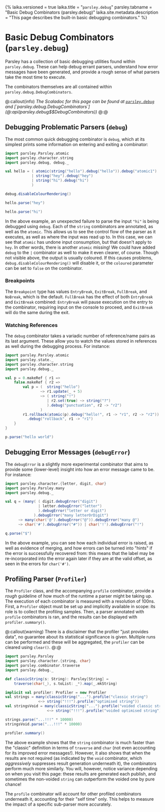 {%
laika.versioned = true
laika.title = "`parsley.debug`"
parsley.tabname = "Basic Debug Combinators (parsley.debug)"
laika.site.metadata.description = "This page describes the built-in basic debugging combinators."
%}
# Basic Debug Combinators (`parsley.debug`)
Parsley has a collection of basic debugging utilities found within `parsley.debug`. These can help
debug errant parsers, understand how error messages have been generated, and provide a rough sense
of what parsers take the most time to execute.

The combinators themselves are all contained within `parsley.debug.DebugCombinators`.

@:callout(info)
*The Scaladoc for this page can be found at [`parsley.debug`](@:api(parsley.debug$)) and [`parsley.debug.DebugCombinators`](@:api(parsley.debug$$DebugCombinators))*
@:@

## Debugging Problematic Parsers (`debug`)
The most common quick debugging combinator is `debug`, which at its simplest prints some information
on entering and exiting a combinator:

```scala mdoc:to-string
import parsley.Parsley.atomic
import parsley.character.string
import parsley.debug, debug._

val hello = ( atomic(string("hello").debug("hello")).debug("atomic1")
            | string("hey").debug("hey")
            | string("hi").debug("hi")
            )

debug.disableColourRendering()

hello.parse("hey")

hello.parse("hi")
```

In the above example, an unexpected failure to parse the input `"hi"` is being debugged using
`debug`. Each of the `string` combinators are annotated, as well as the `atomic`. This allows
us to see the control flow of the parser as it executes, as well as where the input was read up to.
In this case, we can see that `atomic` has undone input consumption, but that doesn't apply to `hey`.
In other words, there is another `atomic` missing! We could have added `debug` to the `|` combinator
as well to make it even clearer, of course. Though not visible above, the output is usually coloured.
If this causes problems, `debug.disableColourRendering()` will disable it, or the `coloured` parameter
can be set to `false` on the combinator.

### Breakpoints
The `Breakpoint` type has values `EntryBreak`, `ExitBreak`, `FullBreak`, and `NoBreak`, which is the
default. `FullBreak` has the effect of both `EntryBreak` and `ExitBreak` combined: `EntryBreak` will
pause execution on the entry to the combinator, requiring input on the console to proceed, and `ExitBreak`
will do the same during the exit.

### Watching References
The `debug` combinator takes a variadic number of reference/name pairs as its last argument. These
allow you to watch the values stored in references as well during the debugging process. For instance:

```scala mdoc:to-string
import parsley.Parsley.atomic
import parsley.state._
import parsley.character.string
import parsley.debug._

val p = 0.makeRef { r1 =>
    false.makeRef { r2 =>
        val p = (  string("hello")
                ~> r1.update(_ + 5)
                ~> ( string("!")
                   | r2.set(true) ~> string("?")
                   ).debug("punctuation", r2 -> "r2")
                )
        r1.rollback(atomic(p).debug("hello!", r1 -> "r1", r2 -> "r2"))
          .debug("rollback", r1 -> "r1")
    }
}

p.parse("hello world")
```

## Debugging Error Messages (`debugError`)
The `debugError` is a slightly more experimental combinator that aims to provide some (lower-level)
insight into how an error message came to be. For instance:

```scala mdoc:to-string
import parsley.character.{letter, digit, char}
import parsley.Parsley.many
import parsley.debug._

val q = (many( ( digit.debugError("digit")
               | letter.debugError("letter")
               ).debugError("letter or digit")
             ).debugError("many letterOrDigit")
      ~> many(char('@').debugError("@")).debugError("many @")
      ~> char('#').debugError("#")) | char('!').debugError("!")

q.parse("$")
```

In the above example, you can see how each individual error is raised, as well as evidence of merging,
and how errors can be turned into "hints" if the error is successfully recovered from: this means
that the label may be re-incorporated into the error again later if they are at the valid offset,
as seen in the errors for `char('#')`.

## Profiling Parser (`Profiler`)
The `Profiler` class, and the accompanying `profile` combinator, provide a *rough* guideline of how
much of the runtime a parser might be taking up. The execution of each combinator is measured with
a resolution of 100ns. First, a `Profiler` object must be set up and implicitly available in scope:
its role is to collect the profiling samples. Then, a parser annotated with `profile` combinators
is ran, and the results can be displayed with `profiler.summary()`.

@:callout(warning)
There is a disclaimer that the profiler "just provides data", no guarantee about its statistical
significance is given. Multiple runs can be performed and these will be aggregated, the `profiler`
can be cleared using `clear()`.
@:@

```scala mdoc:height=0
import parsley.Parsley
import parsley.character.{string, char}
import parsley.combinator.traverse
import parsley.debug._

def classicString(s: String): Parsley[String] =
    traverse(char(_), s.toList: _*).map(_.mkString)

implicit val profiler: Profiler = new Profiler
val strings = many(classicString("...").profile("classic string")
               <~> string("!!!").profile("optimised string"))
val stringsVoid = many(classicString("...").profile("voided classic string")
                   <~> string("!!!").profile("voided optimised string")).void

strings.parse("...!!!" * 10000)
stringsVoid.parse("...!!!" * 10000)

profiler.summary()
```

The above example shows that the `string` combinator is much faster than the "classic" definition
in terms of `traverse` and `char` (not even accounting for its improved error messages!). However,
it also shows that when the results are not required (as indicated by the `void` combinator, which
_aggressively_ suppresses result generation underneath it), the combinators perform much more similarly.
You will, however, notice variance depending on when you visit this page: these results are generated
each publish, and sometimes the non-voided `string` can outperform the voided one by pure chance!

The `profile` combinator will account for other profiled combinators underneath it, accounting for
their "self time" only. This helps to measure the impact of a specific sub-parser more accurately.
